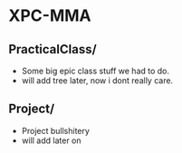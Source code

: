 # XPC-MMA
## PracticalClass/
- Some big epic class stuff we had to do.
- will add tree later, now i dont really care.
## Project/
- Project bullshitery
- will add later on

